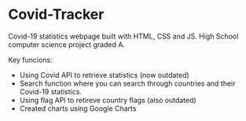 # Covid-Tracker

Covid-19 statistics webpage built with HTML, CSS and JS. High School computer science project graded A.

Key funcions:
- Using Covid API to retrieve statistics (now outdated)
- Search function where you can search through countries and their Covid-19 statistics.
- Using flag API to retireve country flags (also outdated)
- Created charts using Google Charts
